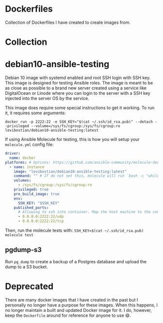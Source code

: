 # Dockerfiles

Collection of Dockerfiles I have created to create images from. 

# Collection

# debian10-ansible-testing

Debian 10 image with systemd enabled and root SSH login with SSH key. This image is designed for testing Ansible roles. The image is meant to be as close as possible to a brand new server created using a service like DigitalOcean or Linode where you can login to the server with a SSH key injected into the server OS by the service. 

This image does require some special instructions to get it working. To run it, it requires some arguments:

```
docker run -p 2222:22 -e SSH_KEY="$(cat ~/.ssh/id_rsa.pub)" --detach --privileged --volume=/sys/fs/cgroup:/sys/fs/cgroup:ro levibostian/debian10-ansible-testing:latest
```

If using Ansible Molecule for testing, this is how you will setup your `molecule.yml` config file:

```yml
driver:
  name: docker
platforms: # Options: https://github.com/ansible-community/molecule-docker/blob/bff4fde7a4b6f6d9b1f35be3b461b64b6b904252/molecule_docker/driver.py#L56
  - name: instance
    image: "levibostian/debian10-ansible-testing:latest"
    command: "" # If do not set this, molecule will run `bash -c "while true; do sleep 10000; done"` and ignore the docker container's CMD. 
    volumes:
      - /sys/fs/cgroup:/sys/fs/cgroup:ro
    privileged: true
    pre_build_image: true
    env: 
      SSH_KEY: "$SSH_KEY"
    published_ports:
      # Allowing to ssh into container. Map the host machine to the container's port 22
      - 0.0.0.0:2222:22/udp
      - 0.0.0.0:2222:22/tcp
```

Then, run the molecule tests with: `SSH_KEY=$(cat ~/.ssh/id_rsa.pub) molecule test`

## pgdump-s3

Run `pg_dump` to create a backup of a Postgres database and upload the dump to a S3 bucket. 

# Deprecated 

There are many docker images that I have created in the past but I personally no longer have a purpose for these images. When this happens, I no longer maintain a built and updated Docker image for it. I do, however, keep the `Dockerfile` around for reference for anyone to use 😄. 